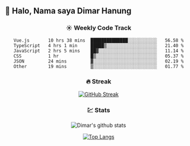 ## 👋 Halo, Nama saya **Dimar Hanung**

<center>

### :sunny: Weekly Code Track
<!--START_SECTION:waka-->

```text
Vue.js       10 hrs 38 mins  ██████████████░░░░░░░░░░░   56.58 %
TypeScript   4 hrs 1 min     █████▒░░░░░░░░░░░░░░░░░░░   21.40 %
JavaScript   2 hrs 5 mins    ██▓░░░░░░░░░░░░░░░░░░░░░░   11.14 %
CSS          1 hr            █▒░░░░░░░░░░░░░░░░░░░░░░░   05.37 %
JSON         24 mins         ▓░░░░░░░░░░░░░░░░░░░░░░░░   02.19 %
Other        19 mins         ▒░░░░░░░░░░░░░░░░░░░░░░░░   01.77 %
```

<!--END_SECTION:waka-->

### :fire: Streak

[![GitHub Streak](http://github-readme-streak-stats.herokuapp.com?user=dimar-hanung)](https://git.io/streak-stats)

### :chart: Stats

![Dimar's github stats](https://github-readme-stats.vercel.app/api?username=dimar-hanung&show_icons=true&theme=vue)

[![Top Langs](https://github-readme-stats.vercel.app/api/top-langs/?username=dimar-hanung)](#)

</center>
